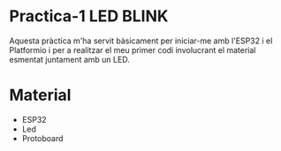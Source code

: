 # Practica-1 LED BLINK

Aquesta pràctica m'ha servit bàsicament per iniciar-me amb l'ESP32 i el Platformio i per a realitzar el meu primer codi involucrant el material esmentat juntament amb un LED.

# Material
- ESP32
- Led
- Protoboard


